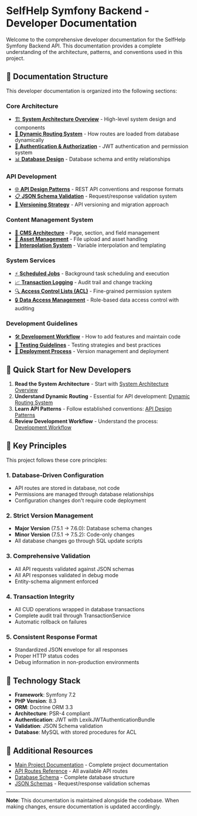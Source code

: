 # SelfHelp Symfony Backend - Developer Documentation

Welcome to the comprehensive developer documentation for the SelfHelp Symfony Backend API. This documentation provides a complete understanding of the architecture, patterns, and conventions used in this project.

## 📁 Documentation Structure

This developer documentation is organized into the following sections:

### Core Architecture
- [🏗️ **System Architecture Overview**](./01-system-architecture.md) - High-level system design and components
- [🔄 **Dynamic Routing System**](./02-dynamic-routing.md) - How routes are loaded from database dynamically
- [🔐 **Authentication & Authorization**](./03-authentication-authorization.md) - JWT authentication and permission system
- [📊 **Database Design**](./04-database-design.md) - Database schema and entity relationships

### API Development
- [🌐 **API Design Patterns**](./05-api-patterns.md) - REST API conventions and response formats
- [📋 **JSON Schema Validation**](./06-json-schema-validation.md) - Request/response validation system
- [📝 **Versioning Strategy**](./07-versioning-strategy.md) - API versioning and migration approach

### Content Management System
- [📄 **CMS Architecture**](./08-cms-architecture.md) - Page, section, and field management
- [🎨 **Asset Management**](./09-asset-management.md) - File upload and asset handling
- [🔧 **Interpolation System**](./10-interpolation-system.md) - Variable interpolation and templating

### System Services
- [⚡ **Scheduled Jobs**](./11-scheduled-jobs.md) - Background task scheduling and execution
- [📈 **Transaction Logging**](./12-transaction-logging.md) - Audit trail and change tracking
- [🔍 **Access Control Lists (ACL)**](./13-acl-system.md) - Fine-grained permission system
- [🔒 **Data Access Management**](./19-data-access-management.md) - Role-based data access control with auditing

### Development Guidelines
- [🛠️ **Development Workflow**](./14-development-workflow.md) - How to add features and maintain code
- [🧪 **Testing Guidelines**](./15-testing-guidelines.md) - Testing strategies and best practices
- [🚀 **Deployment Process**](./16-deployment-process.md) - Version management and deployment

## 🚀 Quick Start for New Developers

1. **Read the System Architecture** - Start with [System Architecture Overview](./01-system-architecture.md)
2. **Understand Dynamic Routing** - Essential for API development: [Dynamic Routing System](./02-dynamic-routing.md)
3. **Learn API Patterns** - Follow established conventions: [API Design Patterns](./05-api-patterns.md)
4. **Review Development Workflow** - Understand the process: [Development Workflow](./14-development-workflow.md)

## 🎯 Key Principles

This project follows these core principles:

### 1. **Database-Driven Configuration**
- API routes are stored in database, not code
- Permissions are managed through database relationships
- Configuration changes don't require code deployment

### 2. **Strict Version Management**
- **Major Version** (7.5.1 → 7.6.0): Database schema changes
- **Minor Version** (7.5.1 → 7.5.2): Code-only changes
- All database changes go through SQL update scripts

### 3. **Comprehensive Validation**
- All API requests validated against JSON schemas
- All API responses validated in debug mode
- Entity-schema alignment enforced

### 4. **Transaction Integrity**
- All CUD operations wrapped in database transactions
- Complete audit trail through TransactionService
- Automatic rollback on failures

### 5. **Consistent Response Format**
- Standardized JSON envelope for all responses
- Proper HTTP status codes
- Debug information in non-production environments

## 🔧 Technology Stack

- **Framework**: Symfony 7.2
- **PHP Version**: 8.3
- **ORM**: Doctrine ORM 3.3
- **Architecture**: PSR-4 compliant
- **Authentication**: JWT with LexikJWTAuthenticationBundle
- **Validation**: JSON Schema validation
- **Database**: MySQL with stored procedures for ACL

## 📖 Additional Resources

- [Main Project Documentation](../../ARCHITECTURE.md) - Complete project documentation
- [API Routes Reference](../../db/update_scripts/api_routes.sql) - All available API routes
- [Database Schema](../../db/structure_db.sql) - Complete database structure
- [JSON Schemas](../../config/schemas/api/v1/) - Request/response validation schemas

---

**Note**: This documentation is maintained alongside the codebase. When making changes, ensure documentation is updated accordingly.